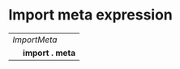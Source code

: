 # Import meta expression

<table>
    <tr>
        <td colspan="2"><i>ImportMeta</i></td>
    </tr>
    <tr>
        <td>&nbsp;</td><td><b>import</b> <b>.</b> <b>meta</b></td>
    </tr>
</table>